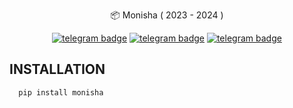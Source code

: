 <p align="center">
    📦 Monisha ( 2023 - 2024 ) 
</p>

<p align="center">
   <a href="https://telegram.dog/clinton_abraham"><img src="https://img.shields.io/badge/Mᴏɴɪsʜᴀ-30302f?style=flat&logo=telegram" alt="telegram badge"/></a>
   <a href="https://telegram.dog/Space_x_bots"><img src="https://img.shields.io/badge/Sᴘᴀᴄᴇ ✗ ʙᴏᴛꜱ-30302f?style=flat&logo=telegram" alt="telegram badge"/></a>
   <a href="https://telegram.dog/sources_codes"><img src="https://img.shields.io/badge/Sᴏᴜʀᴄᴇ ᴄᴏᴅᴇꜱ-30302f?style=flat&logo=telegram" alt="telegram badge"/></a>
</p>

## INSTALLATION

```bash
  pip install monisha
```

